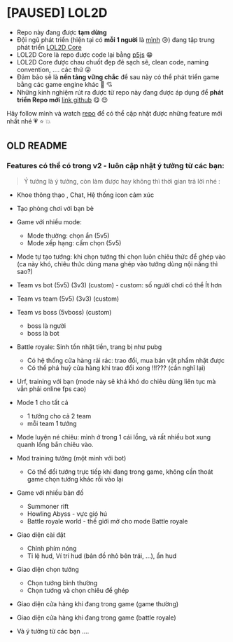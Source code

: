 # [PAUSED] LOL2D

- Repo này đang được **tạm dừng**
- Đội ngũ phát triển (hiện tại có **mỗi 1 người** là [mình](https://github.com/hoangtran0410) :cry:)  đang tập trung phát triển [LOL2D Core](https://github.com/LOL2D/LOL2D_core)
- LOL2D Core là repo được code lại bằng [p5js](https://p5js.org/) :grin:
- LOL2D Core được chau chuốt đẹp đẽ sạch sẽ, clean code, naming convention, .... các thứ :stuck_out_tongue_closed_eyes: 
- Đảm bảo sẽ là **nền tảng vững chắc** để sau này có thể phát triển game bằng các game engine khác :star2: :cupid:
- Những kinh nghiệm rút ra được từ repo này đang được áp dụng để **phát triển  Repo mới** [link github](https://github.com/LOL2D/LOL2D_core)  :yum: :heart_eyes:

Hãy follow mình và watch [repo](https://github.com/LOL2D/LOL2D_core) để có thể cập nhật được những feature mới nhất nhé :heartpulse: :star: :boom:

## OLD README

### Features có thể có trong v2 - luôn cập nhật ý tưởng từ các bạn:

> Ý tưởng là ý tưởng, còn làm được hay không thì thời gian trả lời nhé :

- Khoe thông thạo , Chat, Hệ thống icon cảm xúc
- Tạo phòng chơi với bạn bè
- Game với nhiều mode:

  - Mode thường: chọn ẩn (5v5)
  - Mode xếp hạng: cấm chọn (5v5)

- Mode tự tạo tướng: khi chọn tướng thì chọn luôn chiêu thức để ghép vào (ca này khó, chiêu thức dùng mana ghép vào tướng dùng nội năng thì sao?)
- Team vs bot (5v5) (3v3) (custom) - custom: số người chơi có thể Ít hơn
- Team vs team (5v5) (3v3) (custom)
- Team vs boss (5vboss) (custom)

  - boss là người
  - boss là bot

- Battle royale: Sinh tồn nhặt tiền, trang bị như pubg

  - Có hệ thống cửa hàng rải rác: trao đổi, mua bán vật phẩm nhặt được
  - Có thể phá huỷ cửa hàng khi trao đổi xong !!!??? (cần nghĩ lại)

- Urf, training với bạn (mode này sẽ khá khó do chiêu dùng liên tục mà vẫn phải online fps cao)
- Mode 1 cho tất cả

  - 1 tướng cho cả 2 team
  - mỗi team 1 tướng

- Mode luyện né chiêu: mình ở trong 1 cái lồng, và rất nhiều bot xung quanh lồng bắn chiêu vào.
- Mod training tướng (một mình với bot)

  - Có thể đổi tướng trực tiếp khi đang trong game, không cần thoát game chọn tướng khác rồi vào lại

- Game với nhiều bản đồ

  - Summoner rift
  - Howling Abyss - vực gió hú
  - Battle royale world - thế giới mở cho mode Battle royale

- Giao diện cài đặt

  - Chỉnh phím nóng
  - Tỉ lệ hud, Ví trí hud (bản đồ nhỏ bên trái, ...), ẩn hud

- Giao diện chọn tướng

  - Chọn tướng bình thường
  - Chọn tướng và chọn chiêu để ghép

- Giao diện cửa hàng khi đang trong game (game thường)
- Giao diện cửa hàng khi đang trong game (battle royale)
- Và ý tưởng từ các bạn ....
